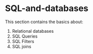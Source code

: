 # SQL-and-databases
This section contains the basics about:

1) Relational databases 
2) SQL Queries 
3) SQL Filters
4) SQL joins
